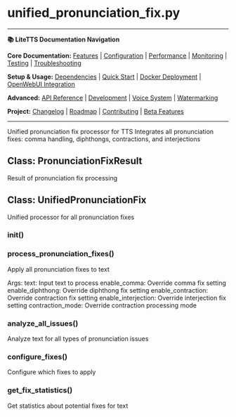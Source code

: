 # unified_pronunciation_fix.py

---
**📚 LiteTTS Documentation Navigation**

**Core Documentation:** [Features](../../../../../FEATURES.md) | [Configuration](../../../../../CONFIGURATION.md) | [Performance](../../../../../PERFORMANCE.md) | [Monitoring](../../../../../MONITORING.md) | [Testing](../../../../../TESTING.md) | [Troubleshooting](../../../../../TROUBLESHOOTING.md)

**Setup & Usage:** [Dependencies](../../../../../DEPENDENCIES.md) | [Quick Start](../../../../../usage/QUICK_START_COMMANDS.md) | [Docker Deployment](../../../../../usage/DOCKER-DEPLOYMENT.md) | [OpenWebUI Integration](../../../../../usage/OPENWEBUI-INTEGRATION.md)

**Advanced:** [API Reference](../../../../API_REFERENCE.md) | [Development](../../../../../development/README.md) | [Voice System](../../../../../voices/README.md) | [Watermarking](../../../../../WATERMARKING.md)

**Project:** [Changelog](../../../../../CHANGELOG.md) | [Roadmap](../../../../../ROADMAP.md) | [Contributing](../../../../../CONTRIBUTIONS.md) | [Beta Features](../../../../../BETA_FEATURES.md)

---


Unified pronunciation fix processor for TTS
Integrates all pronunciation fixes: comma handling, diphthongs, contractions, and interjections


## Class: PronunciationFixResult

Result of pronunciation fix processing

## Class: UnifiedPronunciationFix

Unified processor for all pronunciation fixes

### __init__()

### process_pronunciation_fixes()

Apply all pronunciation fixes to text

Args:
    text: Input text to process
    enable_comma: Override comma fix setting
    enable_diphthong: Override diphthong fix setting
    enable_contraction: Override contraction fix setting
    enable_interjection: Override interjection fix setting
    contraction_mode: Override contraction processing mode

### analyze_all_issues()

Analyze text for all types of pronunciation issues

### configure_fixes()

Configure which fixes to apply

### get_fix_statistics()

Get statistics about potential fixes for text

